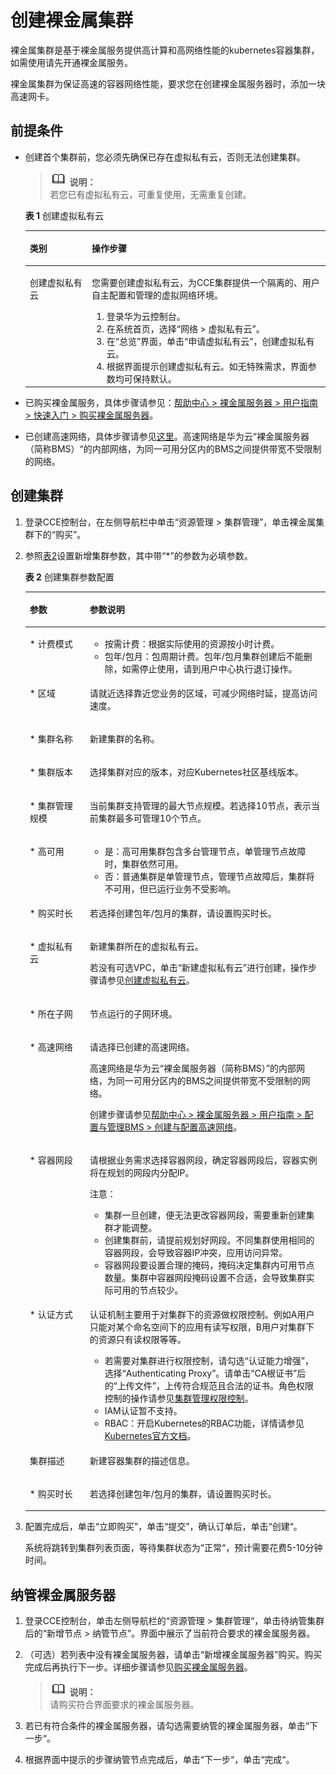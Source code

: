 # 创建裸金属集群<a name="cce_01_0029"></a>

裸金属集群是基于裸金属服务提供高计算和高网络性能的kubernetes容器集群，如需使用请先开通裸金属服务。

裸金属集群为保证高速的容器网络性能，要求您在创建裸金属服务器时，添加一块高速网卡。

## 前提条件<a name="section15394125210466"></a>

-   创建首个集群前，您必须先确保已存在虚拟私有云，否则无法创建集群。

    >![](public_sys-resources/icon-note.gif) **说明：**   
    >若您已有虚拟私有云，可重复使用，无需重复创建。  

    **表 1**  创建虚拟私有云

    <a name="t286bc73b88a14d09bdb3d25e126b6574"></a>
    <table><thead align="left"><tr id="r7a4df5004eb84528b40f6ba268bde06f"><th class="cellrowborder" valign="top" width="20.65%" id="mcps1.2.3.1.1"><p id="a78edcc88b48e49e2b5bc88b0d7363964"><a name="a78edcc88b48e49e2b5bc88b0d7363964"></a><a name="a78edcc88b48e49e2b5bc88b0d7363964"></a>类别</p>
    </th>
    <th class="cellrowborder" valign="top" width="79.35%" id="mcps1.2.3.1.2"><p id="a183b4b3883a347ec9bd33e9cff283cc3"><a name="a183b4b3883a347ec9bd33e9cff283cc3"></a><a name="a183b4b3883a347ec9bd33e9cff283cc3"></a>操作步骤</p>
    </th>
    </tr>
    </thead>
    <tbody><tr id="r646408e09dc04aec88812f6158d0e671"><td class="cellrowborder" valign="top" width="20.65%" headers="mcps1.2.3.1.1 "><p id="a4c75b7edc7e04e60a14521c675d7eb3b"><a name="a4c75b7edc7e04e60a14521c675d7eb3b"></a><a name="a4c75b7edc7e04e60a14521c675d7eb3b"></a>创建虚拟私有云</p>
    </td>
    <td class="cellrowborder" valign="top" width="79.35%" headers="mcps1.2.3.1.2 "><p id="ad11d2a8978894815b6f7d060eb98b5b8"><a name="ad11d2a8978894815b6f7d060eb98b5b8"></a><a name="ad11d2a8978894815b6f7d060eb98b5b8"></a>您需要创建虚拟私有云，为CCE集群提供一个隔离的、用户自主配置和管理的虚拟网络环境。</p>
    <a name="o7f536dd3243340fe9dd3531751bf2865"></a><a name="o7f536dd3243340fe9dd3531751bf2865"></a><ol id="o7f536dd3243340fe9dd3531751bf2865"><li>登录华为云控制台。</li><li>在系统首页，选择“网络 &gt; 虚拟私有云”。</li><li>在“总览”界面，单击“申请虚拟私有云”，创建虚拟私有云。</li><li>根据界面提示创建虚拟私有云。如无特殊需求，界面参数均可保持默认。</li></ol>
    </td>
    </tr>
    </tbody>
    </table>


-   已购买裸金属服务，具体步骤请参见：[帮助中心 \> 裸金属服务器 \> 用户指南 \> 快速入门 \> 购买裸金属服务器](http://support.huaweicloud.com/qs-bms/zh-cn_topic_0035100414.html)。
-   已创建高速网络，具体步骤请参见[这里](http://support.huaweicloud.com/usermanual-bms/zh-cn_topic_0053537013.html)。高速网络是华为云“裸金属服务器（简称BMS）“的内部网络，为同一可用分区内的BMS之间提供带宽不受限制的网络。

## 创建集群<a name="section463761220269"></a>

1.  登录CCE控制台，在左侧导航栏中单击“资源管理 \> 集群管理”，单击裸金属集群下的“购买”。
2.  参照[表2](#table8638121213265)设置新增集群参数，其中带“\*”的参数为必填参数。

    **表 2**  创建集群参数配置

    <a name="table8638121213265"></a>
    <table><thead align="left"><tr id="row10638181262612"><th class="cellrowborder" valign="top" width="20%" id="mcps1.2.3.1.1"><p id="p1063821214265"><a name="p1063821214265"></a><a name="p1063821214265"></a>参数</p>
    </th>
    <th class="cellrowborder" valign="top" width="80%" id="mcps1.2.3.1.2"><p id="p1638181232617"><a name="p1638181232617"></a><a name="p1638181232617"></a>参数说明</p>
    </th>
    </tr>
    </thead>
    <tbody><tr id="row3232711133718"><td class="cellrowborder" valign="top" width="20%" headers="mcps1.2.3.1.1 "><p id="p9231104613468"><a name="p9231104613468"></a><a name="p9231104613468"></a>* 计费模式</p>
    </td>
    <td class="cellrowborder" valign="top" width="80%" headers="mcps1.2.3.1.2 "><a name="ul463941414445"></a><a name="ul463941414445"></a><ul id="ul463941414445"><li><span class="keyword" id="keyword187729461739"><a name="keyword187729461739"></a><a name="keyword187729461739"></a>按需计费</span>：根据实际使用的资源按小时计费。</li><li><span class="keyword" id="keyword1083319494311"><a name="keyword1083319494311"></a><a name="keyword1083319494311"></a>包年/包月</span>：包周期计费。包年/包月集群创建后不能删除，如需停止使用，请到用户中心执行退订操作。</li></ul>
    </td>
    </tr>
    <tr id="row9824857125213"><td class="cellrowborder" valign="top" width="20%" headers="mcps1.2.3.1.1 "><p id="p1282695765211"><a name="p1282695765211"></a><a name="p1282695765211"></a>* 区域</p>
    </td>
    <td class="cellrowborder" valign="top" width="80%" headers="mcps1.2.3.1.2 "><p id="p161283411302"><a name="p161283411302"></a><a name="p161283411302"></a>请就近选择靠近您业务的区域，可减少网络时延，提高访问速度。</p>
    </td>
    </tr>
    <tr id="row1063812126263"><td class="cellrowborder" valign="top" width="20%" headers="mcps1.2.3.1.1 "><p id="p15639812122620"><a name="p15639812122620"></a><a name="p15639812122620"></a>* 集群名称</p>
    </td>
    <td class="cellrowborder" valign="top" width="80%" headers="mcps1.2.3.1.2 "><p id="p26391512172614"><a name="p26391512172614"></a><a name="p26391512172614"></a>新建集群的名称。</p>
    </td>
    </tr>
    <tr id="row1820711165158"><td class="cellrowborder" valign="top" width="20%" headers="mcps1.2.3.1.1 "><p id="p1769363161231"><a name="p1769363161231"></a><a name="p1769363161231"></a>* 集群版本</p>
    </td>
    <td class="cellrowborder" valign="top" width="80%" headers="mcps1.2.3.1.2 "><p id="p9100682161231"><a name="p9100682161231"></a><a name="p9100682161231"></a>选择集群对应的版本，对应Kubernetes社区基线版本。</p>
    </td>
    </tr>
    <tr id="row434114618372"><td class="cellrowborder" valign="top" width="20%" headers="mcps1.2.3.1.1 "><p id="p14725432104718"><a name="p14725432104718"></a><a name="p14725432104718"></a>* 集群管理规模</p>
    </td>
    <td class="cellrowborder" valign="top" width="80%" headers="mcps1.2.3.1.2 "><p id="p872516326476"><a name="p872516326476"></a><a name="p872516326476"></a>当前集群支持管理的最大节点规模。若选择10节点，表示当前集群最多可管理10个节点。</p>
    </td>
    </tr>
    <tr id="row128144815371"><td class="cellrowborder" valign="top" width="20%" headers="mcps1.2.3.1.1 "><p id="p545424120477"><a name="p545424120477"></a><a name="p545424120477"></a>* 高可用</p>
    </td>
    <td class="cellrowborder" valign="top" width="80%" headers="mcps1.2.3.1.2 "><a name="ul143401352837"></a><a name="ul143401352837"></a><ul id="ul143401352837"><li>是：高可用集群包含多台管理节点，单管理节点故障时，集群依然可用。</li><li>否：普通集群是单管理节点，管理节点故障后，集群将不可用，但已运行业务不受影响。</li></ul>
    </td>
    </tr>
    <tr id="row9523115044913"><td class="cellrowborder" valign="top" width="20%" headers="mcps1.2.3.1.1 "><p id="p13523450154919"><a name="p13523450154919"></a><a name="p13523450154919"></a>* 购买时长</p>
    </td>
    <td class="cellrowborder" valign="top" width="80%" headers="mcps1.2.3.1.2 "><p id="p1352305016498"><a name="p1352305016498"></a><a name="p1352305016498"></a>若选择创建包年/包月的集群，请设置购买时长。</p>
    </td>
    </tr>
    <tr id="row1763991215268"><td class="cellrowborder" valign="top" width="20%" headers="mcps1.2.3.1.1 "><p id="p15639181282617"><a name="p15639181282617"></a><a name="p15639181282617"></a>* 虚拟私有云</p>
    </td>
    <td class="cellrowborder" valign="top" width="80%" headers="mcps1.2.3.1.2 "><p id="p116393128265"><a name="p116393128265"></a><a name="p116393128265"></a>新建集群所在的虚拟私有云。</p>
    <p id="p1063941211266"><a name="p1063941211266"></a><a name="p1063941211266"></a>若没有可选VPC，单击<span class="uicontrol" id="uicontrol55379598118"><a name="uicontrol55379598118"></a><a name="uicontrol55379598118"></a>“<span id="text1553712591514"><a name="text1553712591514"></a><a name="text1553712591514"></a><span id="text1491832462315"><a name="text1491832462315"></a><a name="text1491832462315"></a>新建虚拟私有云</span></span>”</span>进行创建，操作步骤请参见<a href="创建虚拟机集群.md#section725610233159">创建虚拟私有云</a>。</p>
    </td>
    </tr>
    <tr id="row15639412132615"><td class="cellrowborder" valign="top" width="20%" headers="mcps1.2.3.1.1 "><p id="p36391812172618"><a name="p36391812172618"></a><a name="p36391812172618"></a>* 所在子网</p>
    </td>
    <td class="cellrowborder" valign="top" width="80%" headers="mcps1.2.3.1.2 "><p id="p16639712132616"><a name="p16639712132616"></a><a name="p16639712132616"></a>节点运行的子网环境。</p>
    </td>
    </tr>
    <tr id="row8378645411"><td class="cellrowborder" valign="top" width="20%" headers="mcps1.2.3.1.1 "><p id="p1238034510113"><a name="p1238034510113"></a><a name="p1238034510113"></a>* 高速网络</p>
    </td>
    <td class="cellrowborder" valign="top" width="80%" headers="mcps1.2.3.1.2 "><p id="p1459091372318"><a name="p1459091372318"></a><a name="p1459091372318"></a>请选择已创建的高速网络。</p>
    <p id="p1239403116491"><a name="p1239403116491"></a><a name="p1239403116491"></a>高速网络是华为云<span class="uicontrol" id="uicontrol555010590115"><a name="uicontrol555010590115"></a><a name="uicontrol555010590115"></a>“裸金属服务器（简称BMS）”</span>的内部网络，为同一可用分区内的BMS之间提供带宽不受限制的网络。</p>
    <p id="p17380185516110"><a name="p17380185516110"></a><a name="p17380185516110"></a>创建步骤请参见<a href="http://support.huaweicloud.com/usermanual-bms/zh-cn_topic_0053537013.html" target="_blank" rel="noopener noreferrer">帮助中心 &gt; 裸金属服务器 &gt; 用户指南 &gt; 配置与管理BMS &gt; 创建与配置高速网络</a>。</p>
    </td>
    </tr>
    <tr id="row6514088885942"><td class="cellrowborder" valign="top" width="20%" headers="mcps1.2.3.1.1 "><p id="p4192057185942"><a name="p4192057185942"></a><a name="p4192057185942"></a>* 容器网段</p>
    </td>
    <td class="cellrowborder" valign="top" width="80%" headers="mcps1.2.3.1.2 "><p id="p31209167171234"><a name="p31209167171234"></a><a name="p31209167171234"></a>请根据业务需求选择容器网段，确定容器网段后，容器实例将在规划的网段内分配IP。</p>
    <div class="notice" id="note1171212351935"><a name="note1171212351935"></a><a name="note1171212351935"></a><span class="noticetitle"> 注意： </span><div class="noticebody"><a name="ul10579113961"></a><a name="ul10579113961"></a><ul id="ul10579113961"><li>集群一旦创建，便无法更改容器网段，需要重新创建集群才能调整。</li><li>创建集群前，请提前规划好网段。不同集群使用相同的容器网段，会导致容器IP冲突，应用访问异常。</li><li>容器网段要设置合理的掩码，掩码决定集群内可用节点数量。集群中容器网段掩码设置不合适，会导致集群实际可用的节点较少。</li></ul>
    </div></div>
    </td>
    </tr>
    <tr id="row899013277910"><td class="cellrowborder" valign="top" width="20%" headers="mcps1.2.3.1.1 "><p id="p6655100911"><a name="p6655100911"></a><a name="p6655100911"></a>* 认证方式</p>
    </td>
    <td class="cellrowborder" valign="top" width="80%" headers="mcps1.2.3.1.2 "><p id="p12648843154534"><a name="p12648843154534"></a><a name="p12648843154534"></a>认证机制主要用于对集群下的资源做权限控制。例如A用户只能对某个命名空间下的应用有读写权限，B用户对集群下的资源只有读权限等等。</p>
    <a name="ul46730729154534"></a><a name="ul46730729154534"></a><ul id="ul46730729154534"><li>若需要对集群进行权限控制，请勾选“认证能力增强”，选择“Authenticating Proxy”。请单击“CA根证书”后的“上传文件”，上传符合规范且合法的证书。角色权限控制的操作请参见<a href="集群管理权限控制.md">集群管理权限控制</a>。</li><li>IAM认证暂不支持。</li><li>RBAC：开启Kubernetes的RBAC功能，详情请参见<a href="https://kubernetes.io/docs/reference/access-authn-authz/rbac/" target="_blank" rel="noopener noreferrer">Kubernetes官方文档</a>。</li></ul>
    </td>
    </tr>
    <tr id="row463941216264"><td class="cellrowborder" valign="top" width="20%" headers="mcps1.2.3.1.1 "><p id="p2063961212268"><a name="p2063961212268"></a><a name="p2063961212268"></a>集群描述</p>
    </td>
    <td class="cellrowborder" valign="top" width="80%" headers="mcps1.2.3.1.2 "><p id="p664014125268"><a name="p664014125268"></a><a name="p664014125268"></a>新建容器集群的描述信息。</p>
    </td>
    </tr>
    <tr id="row1821013512568"><td class="cellrowborder" valign="top" width="20%" headers="mcps1.2.3.1.1 "><p id="p79871037171719"><a name="p79871037171719"></a><a name="p79871037171719"></a>* 购买时长</p>
    </td>
    <td class="cellrowborder" valign="top" width="80%" headers="mcps1.2.3.1.2 "><p id="p1991143711174"><a name="p1991143711174"></a><a name="p1991143711174"></a>若选择创建包年/包月的集群，请设置购买时长。</p>
    </td>
    </tr>
    </tbody>
    </table>

3.  配置完成后，单击“立即购买”，单击“提交”，确认订单后，单击“创建“。

    系统将跳转到集群列表页面，等待集群状态为“正常“，预计需要花费5-10分钟时间。


## 纳管裸金属服务器<a name="section57397740141214"></a>

1.  登录CCE控制台，单击左侧导航栏的“资源管理  \>  集群管理“，单击待纳管集群后的“新增节点  \>  纳管节点”。界面中展示了当前符合要求的裸金属服务器。
2.  （可选）若列表中没有裸金属服务器，请单击“新增裸金属服务器”购买。购买完成后再执行下一步。详细步骤请参见[购买裸金属服务器](https://support.huaweicloud.com/qs-bms/zh-cn_topic_0035100414.html)。

    >![](public_sys-resources/icon-note.gif) **说明：**   
    >请购买符合界面要求的裸金属服务器。  

3.  若已有符合条件的裸金属服务器，请勾选需要纳管的裸金属服务器，单击“下一步“。
4.  根据界面中提示的步骤纳管节点完成后，单击“下一步“，单击“完成“。

